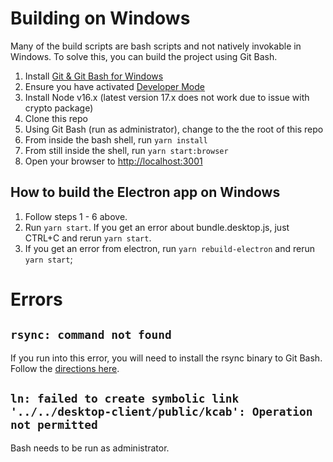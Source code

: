 # Building on Windows

Many of the build scripts are bash scripts and not natively invokable in Windows. To solve this, you can build the project using Git Bash.

1. Install [Git & Git Bash for Windows](https://git-scm.com/downloads)
2. Ensure you have activated [Developer Mode](https://docs.microsoft.com/en-us/windows/apps/get-started/enable-your-device-for-development)
3. Install Node v16.x (latest version 17.x does not work due to issue with crypto package)
4. Clone this repo
5. Using Git Bash (run as administrator), change to the the root of this repo
6. From inside the bash shell, run `yarn install`
7. From still inside the shell, run `yarn start:browser`
8. Open your browser to [http://localhost:3001](http://localhost:3001)

## How to build the Electron app on Windows

1. Follow steps 1 - 6 above.
2. Run `yarn start`. If you get an error about bundle.desktop.js, just CTRL+C and rerun `yarn start`.
3. If you get an error from electron, run `yarn rebuild-electron` and rerun `yarn start`;

# Errors

## `rsync: command not found`

If you run into this error, you will need to install the rsync binary to Git Bash. Follow the [directions here](https://prasaz.medium.com/add-rsync-to-windows-git-bash-f42736bae1b3).

## `ln: failed to create symbolic link '../../desktop-client/public/kcab': Operation not permitted`

Bash needs to be run as administrator.
